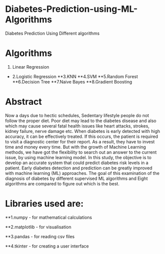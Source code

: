# Diabetes-Prediction-using-ML-Algorithms
Diabetes Prediction Using Different algorithms

# Algorithms
1. Linear Regression
* 2.Logistic Regression
**3.KNN
**4.SVM
**5.Random Forest
**6.Decision Tree
**7.Naive Bayes
**8.Gradient Boosting

# Abstract
Now a days due to hectic schedules, Sedentary lifestyle people do not follow the proper diet. Poor diet may lead to the diabetes disease and also which may cause several fatal health issues like heart attacks, strokes, kidney failure, nerve damage etc. When diabetes is early detected with high accuracy, it can be effectively treated. If this occurs, the patient is required to visit a diagnostic center for their report. As a result, they have to invest time and money every time. But with the growth of Machine Learning methods, we have got the flexibility to search out an answer to the current issue, by using machine learning model. In this study, the objective is to develop an accurate system that could predict diabetes risk levels in a patient. Early diabetes detection and prediction can be greatly improved with machine learning (ML) approaches. The goal of this examination of the diagnosis of diabetes by different supervised ML algorithms and Eight algorithms are compared to figure out which is the best.

# Libraries used are:

**1.numpy - for mathematical calculations

**2.matplotlib - for visualisation

**3.pandas - for reading csv files

**4.tkinter - for creating a user interface
